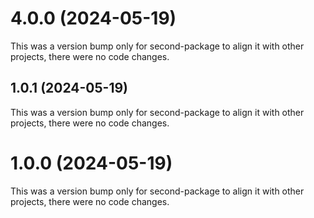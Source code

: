 # 4.0.0 (2024-05-19)

This was a version bump only for second-package to align it with other projects, there were no code changes.

## 1.0.1 (2024-05-19)

This was a version bump only for second-package to align it with other projects, there were no code changes.

# 1.0.0 (2024-05-19)

This was a version bump only for second-package to align it with other projects, there were no code changes.
